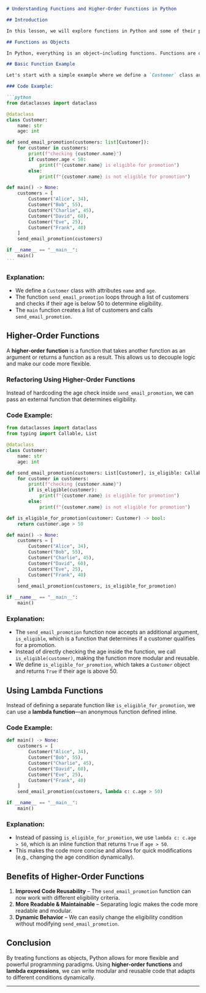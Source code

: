 ````md
# Understanding Functions and Higher-Order Functions in Python

## Introduction

In this lesson, we will explore functions in Python and some of their powerful capabilities. Similar to our previous discussion on classes, functions in Python are objects, and they can be manipulated in various ways. This includes passing functions as arguments, returning functions, and using lambda functions.

## Functions as Objects

In Python, everything is an object—including functions. Functions are of type `callable`, meaning they can be invoked just like regular methods or objects with a `__call__` method. This allows for advanced functionalities such as passing functions to other functions or even returning functions as results.

## Basic Function Example

Let's start with a simple example where we define a `Customer` class and a function `send_email_promotion`, which iterates over a list of customers and determines their eligibility for a promotion based on their age.

### Code Example:

```python
from dataclasses import dataclass

@dataclass
class Customer:
    name: str
    age: int

def send_email_promotion(customers: list[Customer]):
    for customer in customers:
        print(f"checking {customer.name}")
        if customer.age < 50:
            print(f"{customer.name} is eligible for promotion")
        else:
            print(f"{customer.name} is not eligible for promotion")

def main() -> None:
    customers = [
        Customer("Alice", 34),
        Customer("Bob", 55),
        Customer("Charlie", 45),
        Customer("David", 60),
        Customer("Eve", 25),
        Customer("Frank", 40)
    ]
    send_email_promotion(customers)

if __name__ == "__main__":
    main()
```
````

### Explanation:

- We define a `Customer` class with attributes `name` and `age`.
- The function `send_email_promotion` loops through a list of customers and checks if their age is below 50 to determine eligibility.
- The `main` function creates a list of customers and calls `send_email_promotion`.

## Higher-Order Functions

A **higher-order function** is a function that takes another function as an argument or returns a function as a result. This allows us to decouple logic and make our code more flexible.

### Refactoring Using Higher-Order Functions

Instead of hardcoding the age check inside `send_email_promotion`, we can pass an external function that determines eligibility.

### Code Example:

```python
from dataclasses import dataclass
from typing import Callable, List

@dataclass
class Customer:
    name: str
    age: int

def send_email_promotion(customers: List[Customer], is_eligible: Callable[[Customer], bool]):
    for customer in customers:
        print(f"checking {customer.name}")
        if is_eligible(customer):
            print(f"{customer.name} is eligible for promotion")
        else:
            print(f"{customer.name} is not eligible for promotion")

def is_eligible_for_promotion(customer: Customer) -> bool:
    return customer.age > 50

def main() -> None:
    customers = [
        Customer("Alice", 34),
        Customer("Bob", 55),
        Customer("Charlie", 45),
        Customer("David", 60),
        Customer("Eve", 25),
        Customer("Frank", 40)
    ]
    send_email_promotion(customers, is_eligible_for_promotion)

if __name__ == "__main__":
    main()
```

### Explanation:

- The `send_email_promotion` function now accepts an additional argument, `is_eligible`, which is a function that determines if a customer qualifies for a promotion.
- Instead of directly checking the age inside the function, we call `is_eligible(customer)`, making the function more modular and reusable.
- We define `is_eligible_for_promotion`, which takes a `Customer` object and returns `True` if their age is above 50.

## Using Lambda Functions

Instead of defining a separate function like `is_eligible_for_promotion`, we can use a **lambda function**—an anonymous function defined inline.

### Code Example:

```python
def main() -> None:
    customers = [
        Customer("Alice", 34),
        Customer("Bob", 55),
        Customer("Charlie", 45),
        Customer("David", 60),
        Customer("Eve", 25),
        Customer("Frank", 40)
    ]
    send_email_promotion(customers, lambda c: c.age > 50)

if __name__ == "__main__":
    main()
```

### Explanation:

- Instead of passing `is_eligible_for_promotion`, we use `lambda c: c.age > 50`, which is an inline function that returns `True` if `age > 50`.
- This makes the code more concise and allows for quick modifications (e.g., changing the age condition dynamically).

## Benefits of Higher-Order Functions

1. **Improved Code Reusability** – The `send_email_promotion` function can now work with different eligibility criteria.
2. **More Readable & Maintainable** – Separating logic makes the code more readable and modular.
3. **Dynamic Behavior** – We can easily change the eligibility condition without modifying `send_email_promotion`.

## Conclusion

By treating functions as objects, Python allows for more flexible and powerful programming paradigms. Using **higher-order functions** and **lambda expressions**, we can write modular and reusable code that adapts to different conditions dynamically.

---
